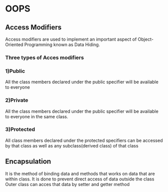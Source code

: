# OOPS
## Access Modifiers
Access modifiers are used to implement an important aspect of Object-Oriented Programming known as Data Hiding. 
### Three types of Acces modifiers
### 1)Public
 All the class members declared under the public specifier will be available to everyone
### 2)Private
 All the class members declared under the public specifier will be available to everyone in the same class.
### 3)Protected
All class members declared under the protected specifiers can be accessed by that class as well as any subclass(derived class) of that class

## Encapsulation
It is the method of binding data and methods that works on data that are within class.
It is done to prevent direct access of data outside the class
Outer class can acces that data by setter and getter method